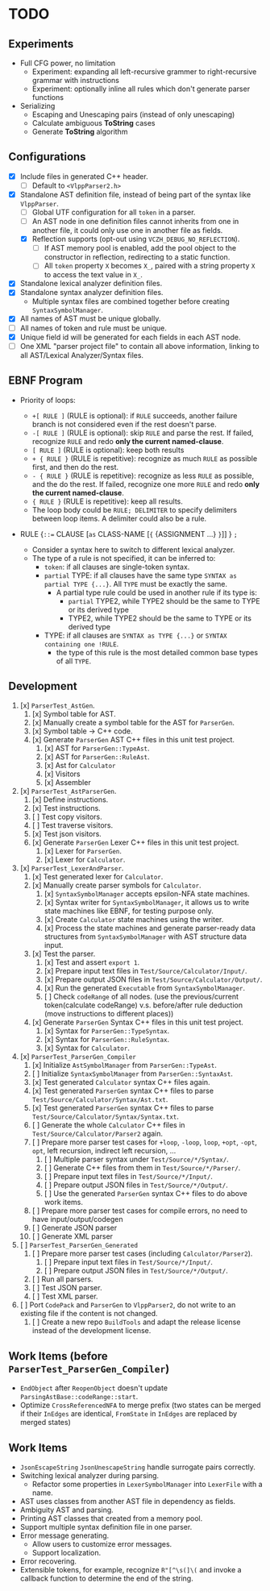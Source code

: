 # TODO

## Experiments

- Full CFG power, no limitation
  - Experiment: expanding all left-recursive grammer to right-recursive grammar with instructions
  - Experiment: optionally inline all rules which don't generate parser functions
- Serializing
  - Escaping and Unescaping pairs (instead of only unescaping)
  - Calculate ambiguous **ToString** cases
  - Generate **ToString** algorithm

## Configurations

- [x] Include files in generated C++ header.
  - [ ] Default to `<VlppParser2.h>`
- [x] Standalone AST definition file, instead of being part of the syntax like `VlppParser`.
  - [ ] Global UTF configuration for all `token` in a parser.
  - [ ] An AST node in one definition files cannot inherits from one in another file, it could only use one in another file as fields.
  - [x] Reflection supports (opt-out using `VCZH_DEBUG_NO_REFLECTION`).
    - [ ] If AST memory pool is enabled, add the pool object to the constructor in reflection, redirecting to a static function.
    - [ ] All `token` property `X` becomes `X_`, paired with a string property `X` to access the text value in `X_`.
- [x] Standalone lexical analyzer definition files.
- [x] Standalone syntax analyzer definition files.
  - Multiple syntax files are combined together before creating `SyntaxSymbolManager`.
- [x] All names of AST must be unique globally.
- [ ] All names of token and rule must be unique.
- [x] Unique field id will be generated for each fields in each AST node.
- [ ] One XML "parser project file" to contain all above information, linking to all AST/Lexical Analyzer/Syntax files.

## EBNF Program

- Priority of loops:
  - `+[ RULE ]` (RULE is optional): if `RULE` succeeds, another failure branch is not considered even if the rest doesn't parse.
  - `-[ RULE ]` (RULE is optional): skip `RULE` and parse the rest. If failed, recognize `RULE` and redo **only the current named-clause**.
  - `[ RULE ]` (RULE is optional): keep both results
  - `+ { RULE }` (RULE is repetitive): recognize as much `RULE` as possible first, and then do the rest.
  - `- { RULE }` (RULE is repetitive): recognize as less `RULE` as possible, and the do the rest. If failed, recognize one more `RULE` and redo **only the current named-clause**.
  - `{ RULE }` (RULE is repetitive): keep all results.
  - The loop body could be `RULE; DELIMITER` to specify delimiters between loop items. A delimiter could also be a rule.

- RULE {`::=` CLAUSE [`as` CLASS-NAME [`{` {ASSIGNMENT ...} `}`]] } `;`
  - Consider a syntax here to switch to different lexical analyzer.
  - The type of a rule is not specified, it can be inferred to:
    - `token`: if all clauses are single-token syntax.
    - `partial` TYPE: if all clauses have the same type `SYNTAX as partial TYPE {...}`. All `TYPE` must be exactly the same.
      - A partial type rule could be used in another rule if its type is:
        - `partial` TYPE2, while TYPE2 should be the same to TYPE or its derived type
        - TYPE2, while TYPE2 should be the same to TYPE or its derived type
    - TYPE: if all clauses are `SYNTAX as TYPE {...}` or `SYNTAX containing one !RULE`.
      - the type of this rule is the most detailed common base types of all `TYPE`.

## Development

1. [x] `ParserTest_AstGen`.
   1. [x] Symbol table for AST.
   2. [x] Manually create a symbol table for the AST for `ParserGen`.
   3. [x] Symbol table -> C++ code.
   4. [x] Generate `ParserGen` AST C++ files in this unit test project.
      1. [x] AST for `ParserGen::TypeAst`.
      2. [x] AST for `ParserGen::RuleAst`.
      3. [x] Ast for `Calculator`
      4. [x] Visitors
      5. [x] Assembler
2. [x] `ParserTest_AstParserGen`.
   1. [x] Define instructions.
   2. [x] Test instructions.
   3. [ ] Test copy visitors.
   4. [ ] Test traverse visitors.
   5. [x] Test json visitors.
   6. [x] Generate `ParserGen` Lexer C++ files in this unit test project.
      1. [x] Lexer for `ParserGen`.
      2. [x] Lexer for `Calculator`.
3. [x] `ParserTest_LexerAndParser`.
   1. [x] Test generated lexer for `Calculator`.
   2. [x] Manually create parser symbols for `Calculator`.
      1. [x] `SyntaxSymbolManager` accepts epsilon-NFA state machines.
      2. [x] Syntax writer for `SyntaxSymbolManager`, it allows us to write state machines like EBNF, for testing purpose only.
      3. [x] Create `Calculator` state machines using the writer.
      4. [x] Process the state machines and generate parser-ready data structures from `SyntaxSymbolManager` with AST structure data input.
   3. [x] Test the parser.
      1. [x] Test and assert `export 1`.
      2. [x] Prepare input text files in `Test/Source/Calculator/Input/`.
      3. [x] Prepare output JSON files in `Test/Source/Calculator/Output/`.
      4. [x] Run the generated `Executable` from `SyntaxSymbolManager`.
      5. [ ] Check `codeRange` of all nodes. (use the previous/current token(calculate codeRange) v.s. before/after rule deduction (move instructions to different places))
   4. [x] Generate `ParserGen` Syntax C++ files in this unit test project.
      1. [x] Syntax for `ParserGen::TypeSyntax`.
      2. [x] Syntax for `ParserGen::RuleSyntax`.
      3. [x] Syntax for `Calculator`.
4. [x] `ParserTest_ParserGen_Compiler`
   1. [x] Initialize `AstSymbolManager` from `ParserGen::TypeAst`.
   2. [ ] Initialize `SyntaxSymbolManager` from `ParserGen::SyntaxAst`.
   3. [x] Test generated `Calculator` syntax C++ files again.
   4. [x] Test generated `ParserGen` syntax C++ files to parse `Test/Source/Calculator/Syntax/Ast.txt`.
   5. [x] Test generated `ParserGen` syntax C++ files to parse `Test/Source/Calculator/Syntax/Syntax.txt`.
   6. [ ] Generate the whole `Calculator` C++ files in `Test/Source/Calculator/Parser2` again.
   7. [ ] Prepare more parser test cases for `+loop`, `-loop`, `loop`, `+opt`, `-opt`, `opt`, left recursion, indirect left recursion, ...
      1. [ ] Multiple parser syntax under `Test/Source/*/Syntax/`.
      2. [ ] Generate C++ files from them in `Test/Source/*/Parser/`.
      3. [ ] Prepare input text files in `Test/Source/*/Input/`.
      4. [ ] Prepare output JSON files in `Test/Source/*/Output/`.
      5. [ ] Use the generated `ParserGen` syntax C++ files to do above work items.
   8. [ ] Prepare more parser test cases for compile errors, no need to have input/output/codegen
   9. [ ] Generate JSON parser
   10. [ ] Generate XML parser
5. [ ] `ParserTest_ParserGen_Generated`
   1. [ ] Prepare more parser test cases (including `Calculator/Parser2`).
      1. [ ] Prepare input text files in `Test/Source/*/Input/`.
      2. [ ] Prepare output JSON files in `Test/Source/*/Output/`.
   2. [ ] Run all parsers.
   3. [ ] Test JSON parser.
   4. [ ] Test XML parser.
6. [ ] Port `CodePack` and `ParserGen` to `VlppParser2`, do not write to an existing file if the content is not changed.
   1. [ ] Create a new repo `BuildTools` and adapt the release license instead of the development license.

## Work Items (before `ParserTest_ParserGen_Compiler`)

- `EndObject` after `ReopenObject` doesn't update `ParsingAstBase::codeRange::start`.
- Optimize `CrossReferencedNFA` to merge prefix (two states can be merged if their `InEdges` are identical, `FromState` in `InEdges` are replaced by merged states)

## Work Items

- `JsonEscapeString` `JsonUnescapeString` handle surrogate pairs correctly.
- Switching lexical analyzer during parsing.
  - Refactor some properties in `LexerSymbolManager` into `LexerFile` with a name.
- AST uses classes from another AST file in dependency as fields.
- Ambiguity AST and parsing.
- Printing AST classes that created from a memory pool.
- Support multiple syntax definition file in one parser.
- Error message generating.
  - Allow users to customize error messages.
  - Support localization.
- Error recovering.
- Extensible tokens, for example, recognize `R"[^\s(]\(` and invoke a callback function to determine the end of the string.
